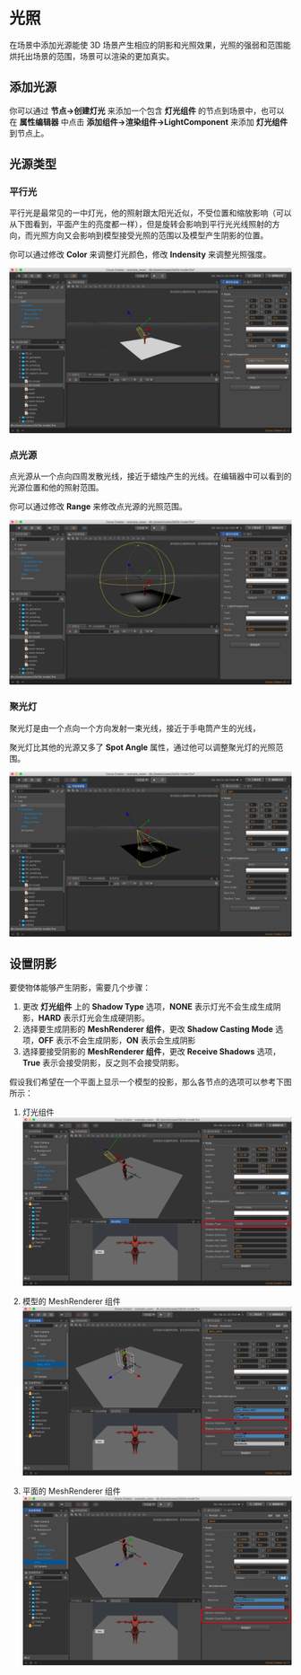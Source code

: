 # 光照

在场景中添加光源能使 3D 场景产生相应的阴影和光照效果，光照的强弱和范围能烘托出场景的范围，场景可以渲染的更加真实。

## 添加光源

你可以通过 **节点->创建灯光** 来添加一个包含 **灯光组件** 的节点到场景中，也可以在 **属性编辑器** 中点击 **添加组件->渲染组件->LightComponent** 来添加 **灯光组件** 到节点上。

## 光源类型

### 平行光

平行光是最常见的一中灯光，他的照射跟太阳光近似，不受位置和缩放影响（可以从下图看到，平面产生的亮度都一样），但是旋转会影响到平行光光线照射的方向，而光照方向又会影响到模型接受光照的范围以及模型产生阴影的位置。

你可以通过修改 **Color** 来调整灯光颜色，修改 **Indensity** 来调整光照强度。

![Directional Light](img/lighting-4.jpg)

### 点光源

点光源从一个点向四周发散光线，接近于蜡烛产生的光线。在编辑器中可以看到的光源位置和他的照射范围。

你可以通过修改 **Range** 来修改点光源的光照范围。

![Point Light](img/lighting-5.jpg)

### 聚光灯

聚光灯是由一个点向一个方向发射一束光线，接近于手电筒产生的光线，

聚光灯比其他的光源又多了 **Spot Angle** 属性，通过他可以调整聚光灯的光照范围。

![Spot Light](img/lighting-6.jpg)


## 设置阴影

要使物体能够产生阴影，需要几个步骤：

1. 更改 **灯光组件** 上的 **Shadow Type** 选项，**NONE** 表示灯光不会生成生成阴影，**HARD** 表示灯光会生成硬阴影。
2. 选择要生成阴影的 **MeshRenderer 组件**，更改 **Shadow Casting Mode** 选项，**OFF** 表示不会生成阴影，**ON** 表示会生成阴影
3. 选择要接受阴影的 **MeshRenderer 组件**，更改 **Receive Shadows** 选项，**True** 表示会接受阴影，反之则不会接受阴影。

假设我们希望在一个平面上显示一个模型的投影，那么各节点的选项可以参考下图所示：

1. 灯光组件
![Light Component](img/lighting-1.jpg)

2. 模型的 MeshRenderer 组件
![Light Component](img/lighting-2.jpg)

3. 平面的 MeshRenderer 组件
![Light Component](img/lighting-3.jpg)

